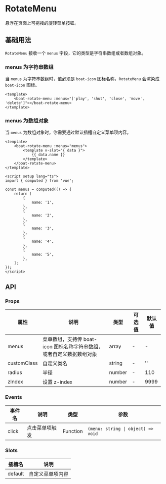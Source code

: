 # RotateMenu

悬浮在页面上可拖拽的旋转菜单按钮。

## 基础用法

`RotateMenu` 接收一个 `menus` 字段，它的类型是字符串数组或者数组对象。

### menus 为字符串数组

当 `menus` 为字符串数组时，值必须是 `boat-icon` 图标名称，`RotateMenu` 会渲染成 `boat-icon` 图标。

```vue
<template>
    <boat-rotate-menu :menus="['play', 'shut', 'close', 'move', 'delete']"></boat-rotate-menu>
</template>
```

### menus 为数组对象

当 `menus` 为数组对象时，你需要通过默认插槽自定义菜单项内容。

```vue
<template>
    <boat-rotate-menu :menus="menus">
        <template v-slot="{ data }">
            {{ data.name }}
        </template>
    </boat-rotate-menu>
</template>

<script setup lang="ts">
import { computed } from 'vue';

const menus = computed(() => {
    return [
        {
            name: '1',
        },
        {
            name: '2',
        },
        {
            name: '3',
        },
        {
            name: '4',
        },
        {
            name: '5',
        },
    ];
});
</script>
```

## API

### Props

| 属性  | 说明 | 类型 | 可选值 | 默认值 |
| ----- | ---- | ---- | ------ | ------ |
| menus | 菜单数组，支持传 boat-icon 图标名称字符串数组，或者自定义数据数组对象 | array | - | - |
| customClass | 自定义类名 | string | - | '' |
| radius | 半径 | number | - | 110 |
| zIndex | 设置 z-index | number | - | 9999 |

### Events

| 事件名 | 说明               | 类型            |  参数          |
| ------ | ------------------ | ------------------ |  ---------------- |
| click  | 点击菜单项触发 | Function  | `(menu: string \| object) => void` |

### Slots

| 插槽名  | 说明           |
| ------- | -------------- |
| default | 自定义菜单项内容 |
